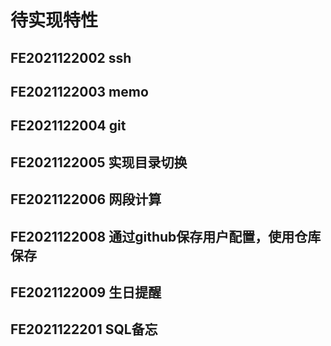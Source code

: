 # 待实现特性
## FE2021122002 ssh
## FE2021122003 memo
## FE2021122004 git
## FE2021122005 实现目录切换
## FE2021122006 网段计算
## FE2021122008 通过github保存用户配置，使用仓库保存
## FE2021122009 生日提醒
## FE2021122201 SQL备忘